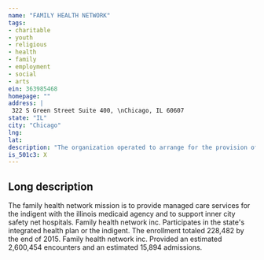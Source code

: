 ```yaml
---
name: "FAMILY HEALTH NETWORK"
tags:
- charitable
- youth
- religious
- health
- family
- employment
- social
- arts
ein: 363985468
homepage: ""
address: |
 322 S Green Street Suite 400, \nChicago, IL 60607
state: "IL"
city: "Chicago"
lng: 
lat: 
description: "The organization operated to arrange for the provision of managed care services of the indigent with the illinois medicaid agency; to serve enrollees of the state's integrated health care program to support inner city safety net hospitals. "
is_501c3: X
---
```


## Long description

The family health network mission is to provide managed care services for the indigent with the illinois medicaid agency and to support inner city safety net hospitals. Family health network inc. Participates in the state's integrated health plan or the indigent. The enrollment totaled 228,482 by the end of 2015. Family health network inc. Provided an estimated 2,600,454 encounters and an estimated 15,894 admissions. 

